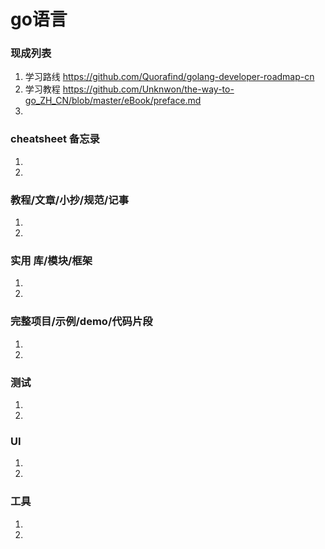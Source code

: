 
# go语言

### 现成列表
1. 学习路线
https://github.com/Quorafind/golang-developer-roadmap-cn
1. 学习教程
https://github.com/Unknwon/the-way-to-go_ZH_CN/blob/master/eBook/preface.md
1. 

### cheatsheet 备忘录
1. 
1. 

### 教程/文章/小抄/规范/记事
1. 
1. 

### 实用 库/模块/框架
1. 
1. 

### 完整项目/示例/demo/代码片段
1. 
1. 

### 测试
1. 
1. 

### UI
1. 
1. 

### 工具
1. 
1. 
